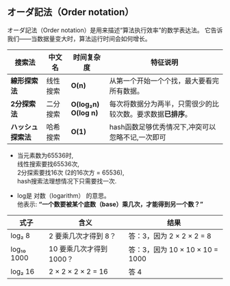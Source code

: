## オーダ記法（Order notation）

オーダ記法（Order notation）是用来描述“算法执行效率”的数学表达法。
它告诉我们——当数据量变大时，算法运行时间会如何增长。

| 搜索法         | 中文名                 | 时间复杂度        | 特征说明                             |
| ----------- | ------------------- | ------------ | -------------------------------- |
| **線形探索法**   | 线性搜索 | **O(n)**     | 从第一个开始一个个找，最大要看完所有数据。  |
| **2分探索法**   | 二分搜索 | **O(log₂n)<br>O(log n)** | 每次将数据分为两半，只需很少的比较次数。要求数据**已排序**。 |
| **ハッシュ探索法** | 哈希搜索   | **O(1)**     | hash函数足够优秀情况下,冲突可以忽略不记,一次即可      |

- 当元素数为65536时, <br>线性搜索要找65536次, <br>2分探索要找16次 (2的16次方 = 65536), <br>hash搜索法理想情况下只需要找一次.

- log是 对数（logarithm） 的意思。<br>
他表示: **“一个数要被某个底数（base）乘几次，才能得到另一个数？”**

| 式子         | 含义              | 结果                       |
| ---------- | ------------------ | -------------------------- |
| log₂ 8     | 2 要乘几次才得到 8？       | 答：3，因为 2 × 2 × 2 = 8       |
| log₁₀ 1000 | 10 要乘几次才得到 1000？   | 答：3，因为 10 × 10 × 10 = 1000 |
| log₂ 16    | 2 × 2 × 2 × 2 = 16 | 答 4                        



